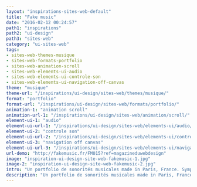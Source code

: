 ```yaml
---
layout: "inspirations-sites-web-default"
title: "Fake music"
date: "2016-02-12 00:24:57"
path1: "inspirations"
path2: "ui-design"
path3: "sites-web"
category: "ui-sites-web"
tags:
- sites-web-themes-musique
- sites-web-formats-portfolio
- sites-web-animation-scroll
- sites-web-elements-ui-audio
- sites-web-elements-ui-controle-son
- sites-web-elements-ui-navigation-off-canvas
theme: "musique"
theme-url: "/inspirations/ui-design/sites-web/themes/musique/"
format: "portfolio"
format-url: "/inspirations/ui-design/sites-web/formats/portfolio/"
animation-1: "animation scroll"
animation-url-1: "/inspirations/ui-design/sites-web/animation/scroll/"
element-ui-1: "audio"
element-ui-url-1: "/inspirations/ui-design/sites-web/elements-ui/audio/"
element-ui-2: "controle son"
element-ui-url-2: "/inspirations/ui-design/sites-web/elements-ui/controle-son/"
element-ui-3: "navigation off canvas"
element-ui-url-3: "/inspirations/ui-design/sites-web/elements-ui/navigation-off-canvas/"
url-demo: "http://fakemusic.fr/FM015?ref=magazineduwebdesign"
image: "inspiration-ui-design-site-web-fakemusic-1.jpg"
image-2: "inspiration-ui-design-site-web-fakemusic-2.jpg"
intro: "Un portfolio de sonorités musicales made in Paris, France. Sympa la navigation entre les morceaux."
description: "Un portfolio de sonorités musicales made in Paris, France. Sympa la navigation entre les morceaux."
---
```


